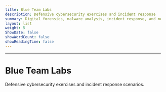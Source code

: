 ```yaml
---
title: Blue Team Labs
description: Defensive cybersecurity exercises and incident response
summary: Digital forensics, malware analysis, incident response, and network defense exercises covering threat hunting and security operations.
layout: list
weight: 5
ShowDate: false
showWordCount: false
showReadingTime: false
---
```


---

# Blue Team Labs


Defensive cybersecurity exercises and incident response scenarios.

